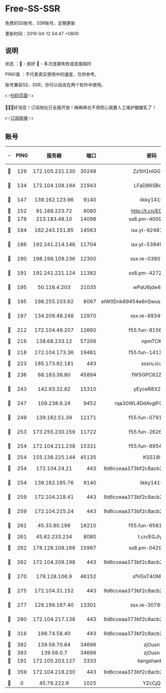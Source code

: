 # Free-SS-SSR

免费的SS账号、SSR账号，定期更新

更新时间：2019-04-12 04:47 +0800

## 说明

状态     ：🙂 - 良好 🙁 - 多次连接失败或连接超时

PING值   ：不代表真实使用中的速度，仅供参考。

账号兼容SS、SSR，你可以自由在两个软件中使用。

👉[扫码页面](https://liesauer.github.io/Free-SS-SSR/)👈

🎉🎉🎉好消息！订阅地址已全面开放！麻麻再也不用担心我要人工维护酸酸乳了！

👉[订阅链接](https://www.liesauer.net/yogurt/subscribe?ACCESS_TOKEN=DAYxR3mMaZAsaqUb)👈

## 账号

|-|PING|服务器|端口|密码|加密方式|区域|
|:----:|:----:|:-----:|-----:|:----:|:----:|:----:|
|🙂|129|172.105.231.130|30248|Zz5H1nlGGKHx|aes-256-cfb|JP|
|🙂|134|172.104.108.194|21943|LFaD86SBq2lY|aes-256-cfb|JP|
|🙂|147|139.162.123.96|9140|likky1415|aes-256-cfb|JP|
|🙂|152|91.188.223.72|8080|http://t.cn/EGJIyrl|rc4-md5|RU|
|🙂|178|213.183.48.10|14098|ss8.pm-40099704|rc4-md5|RU|
|🙂|184|162.243.151.85|14563|isx.yt-92481050|aes-256-cfb|US|
|🙂|186|192.241.214.146|11704|isx.yt-53949818|aes-256-cfb|US|
|🙂|190|198.199.109.236|12300|ssx.re-03807985|aes-256-cfb|US|
|🙂|191|192.241.221.124|11382|ss8.pm-42723033|aes-256-cfb|US|
|🙂|195|50.116.4.203|21035|wPaU6jde4NZT|aes-256-cfb|US|
|🙂|195|198.255.103.62|8097|eIW0Dnk69454e6nSwuspv9DmS201tQ0D|aes-256-cfb|US|
|🙂|197|134.209.48.248|12970|ssx.re-88349719|aes-256-cfb|US|
|🙂|212|172.104.49.207|12660|f55.fun-81564734|aes-256-cfb|SG|
|🙂|216|138.68.233.12|57206|npmTCK|rc4-md5|US|
|🙂|218|172.104.173.36|19481|f55.fun-14131988|aes-256-cfb|SG|
|🙂|223|185.173.92.181|443|sssru.icu|rc4-md5|RU|
|🙂|236|68.183.38.80|45894|fW5GPC82Z97G|aes-256-cfb|GB|
|🙂|243|142.93.32.82|15310|yEyceR8X2EVd|aes-256-cfb|GB|
|🙂|247|109.238.6.24|9452|rqa30WL4DdAvgIFG6Fs3znzTa|aes-256-cfb|FR|
|🙂|249|139.162.51.39|12171|f55.fun-07919611|aes-256-cfb|SG|
|🙂|253|173.255.230.159|11722|f55.fun-26267528|aes-256-cfb|US|
|🙂|254|172.104.211.238|15331|f55.fun-89549710|aes-256-cfb|US|
|🙂|254|155.138.225.144|45135|KSS18l|rc4-md5|US|
|🙂|254|172.104.24.21|443|9d6cceaa373bf2c8acb22e60b6a58be6|aes-256-cfb|US|
|🙂|254|139.162.185.76|9140|likky1415|aes-256-cfb|DE|
|🙂|259|172.104.218.41|443|9d6cceaa373bf2c8acb22e60b6a58be6|aes-256-cfb|US|
|🙂|259|172.104.215.24|443|9d6cceaa373bf2c8acb22e60b6a58be6|aes-256-cfb|US|
|🙂|261|45.33.80.198|18210|f55.fun-65816488|aes-256-cfb|US|
|🙂|261|45.62.233.234|8080|t.cn/EGJIyrl|rc4-md5|CA|
|🙂|262|178.128.108.168|15997|ss8.pm-04296436|aes-256-cfb|SG|
|🙂|262|172.104.209.198|443|9d6cceaa373bf2c8acb22e60b6a58be6|aes-256-cfb|US|
|🙂|270|178.128.106.9|46152|sfVGsT4OMxHC|aes-256-cfb|SG|
|🙂|275|172.104.31.152|443|9d6cceaa373bf2c8acb22e60b6a58be6|aes-256-cfb|US|
|🙂|277|128.199.167.40|13301|ssx.re-30789063|aes-256-cfb|SG|
|🙂|280|172.104.217.138|443|9d6cceaa373bf2c8acb22e60b6a58be6|aes-256-cfb|US|
|🙂|316|198.74.58.40|443|9d6cceaa373bf2c8acb22e60b6a58be6|aes-256-cfb|US|
|🙂|392|139.59.70.64|34696|zjOusn|chacha20|IN|
|🙂|393|139.59.0.7|34696|zjOusn|chacha20|IN|
|🙂|191|172.105.203.127|2333|liangshanbo|chacha20|JP|
|🙂|359|172.104.218.230|443|9d6cceaa373bf2c8acb22e60b6a58be6|aes-256-cfb|US|
|🙁|0|45.76.222.9|1025|YZcCjQ|rc4-md5|JP|
